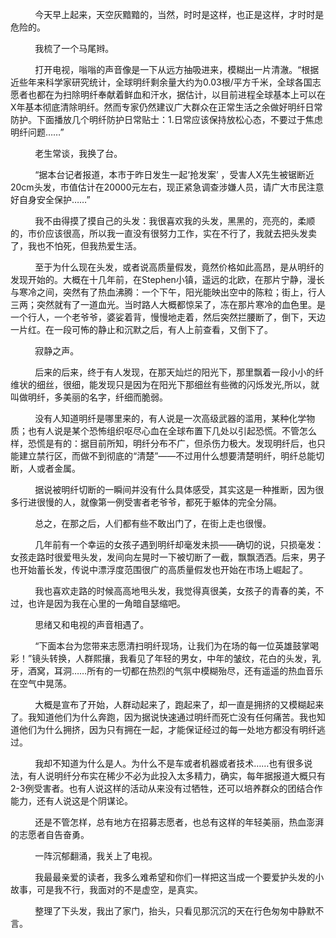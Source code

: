 $\hspace{1cm}$ 今天早上起来，天空灰黯黯的，当然，时时是这样，也正是这样，才时时是危险的。

$\hspace{1cm}$ 我梳了一个马尾辫。

$\hspace{1cm}$ 打开电视，嗡嗡的声音像是一下从远方抽吸进来，模糊出一片清澈。“根据近些年来科学家研究统计，全球明纤剩余量大约为0.03根/平方千米，全球各国志愿者也都在为扫除明纤奉献着鲜血和汗水，据估计，以目前进程全球基本上可以在X年基本彻底清除明纤。然而专家仍然建议广大群众在正常生活之余做好明纤日常防护。下面播放几个明纤防护日常贴士：1.日常应该保持放松心态，不要过于焦虑明纤问题……”

$\hspace{1cm}$ 老生常谈，我换了台。

$\hspace{1cm}$ “据本台记者报道，本市于昨日发生一起‘抢发案’ ，受害人X先生被锯断近20cm头发，市值估计在20000元左右，现正紧急调查涉嫌人员，请广大市民注意好自身安全保护……”

$\hspace{1cm}$ 我不由得摸了摸自己的头发：我很喜欢我的头发，黑黑的，亮亮的，柔顺的，市价应该很高，所以我一直没有很努力工作，实在不行了，我就去把头发卖了，我也不怕死，但我热爱生活。

$\hspace{1cm}$ 至于为什么现在头发，或者说高质量假发，竟然价格如此高昂，是从明纤的发现开始的。大概在十几年前，在Stephen小镇，遥远的北欧，在那片宁静，漫长与寒冷之间，突然有了热血沸腾：一个下午，阳光能映出空中的陈粒；街上，行人三两；突然就有了一道血光。当时路人大概都惊呆了，冻在那片寒冷的血色里。是一个行人，一个老爷爷，婆娑着背，慢慢地走着，然后突然拦腰断了，倒下，天边一片红。在一段可怖的静止和沉默之后，有人上前查看，又倒下了。

$\hspace{1cm}$ 寂静之声。

$\hspace{1cm}$ 后来的后来，终于有人发现，在那天灿烂的阳光下，那里飘着一段小小的纤维状的细丝，很细，能发现只是因为在阳光下那细丝有些微的闪烁发光,所以，就叫做明纤，多美丽的名字，纤细而脆弱。

$\hspace{1cm}$ 没有人知道明纤是哪里来的，有人说是一次高级武器的滥用，某种化学物质；也有人说是某个恐怖组织呕尽心血在全球布置下几处以引起恐慌。不管怎么样，恐慌是有的：据目前所知，明纤分布不广，但杀伤力极大。发现明纤后，也只能建立禁行区，而做不到彻底的“清楚”——不过用什么想要清楚明纤，明纤总能切断，人或者金属。

$\hspace{1cm}$ 据说被明纤切断的一瞬间并没有什么具体感受，其实这是一种推断，因为很多行进很慢的人，就像第一例受害者老爷爷，都死于躯体的完全分隔。

$\hspace{1cm}$ 总之，在那之后，人们都有些不敢出门了，在街上走也很慢。

$\hspace{1cm}$ 几年前有一个幸运的女孩子遇到明纤却毫发未损——确切的说，只损毫发：女孩走路时很爱甩头发，发间向左晃时一下被切断了一截，飘飘洒洒。后来，男子也开始蓄长发，传说中漂浮度范围很广的高质量假发也开始在市场上崛起了。

$\hspace{1cm}$ 我也喜欢走路的时候高高地甩头发，我觉得真很美，女孩子的青春的美，不过，也许是因为我在心里的一角暗自瑟缩吧。

$\hspace{1cm}$ 思绪又和电视的声音相遇了。

$\hspace{1cm}$ “下面本台为您带来志愿清扫明纤现场，让我们为在场的每一位英雄鼓掌喝彩！”镜头转换，人群熙攘，我看见了年轻的男女，中年的皱纹，花白的头发，乳牙，酒窝，耳洞……所有的一切都在热烈的气氛中模糊殆尽，还有遥遥的热血音乐在空气中晃荡。

$\hspace{1cm}$ 大概是宣布了开始，人群动起来了，跑起来了，却一直是拥挤的又模糊起来了。我知道他们为什么奔跑，因为据说快速通过明纤而死亡没有任何痛苦。我也知道他们为什么拥挤，因为只有拥在一起，才能保证经过的每一处地方都没有明纤逃过。

$\hspace{1cm}$ 我却不知道为什么是人。为什么不是车或者机器或者技术……也有很多说法，有人说明纤分布实在稀少不必为此投入太多精力，确实，每年据报道大概只有2-3例受害者。也有人说这样的活动从来没有过牺牲，还可以培养群众的团结合作能力，还有人说这是个阴谋论。

$\hspace{1cm}$ 还是不管怎样，总有地方在招募志愿者，也总有这样的年轻美丽，热血澎湃的志愿者自告奋勇。

$\hspace{1cm}$ 一阵沉郁翻涌，我关上了电视。

$\hspace{1cm}$ 我最最亲爱的读者，我多么难希望和你们一样把这当成一个要爱护头发的小故事，可是我不行，我面对的不是虚空，是真实。

$\hspace{1cm}$ 整理了下头发，我出了家门，抬头，只看见那沉沉的天在行色匆匆中静默不言。

 